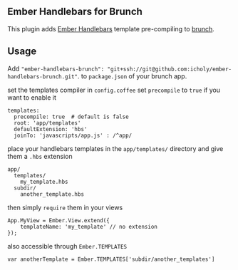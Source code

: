 ## Ember Handlebars for Brunch

This plugin adds [Ember Handlebars](http://emberjs.com/) template pre-compiling to
[brunch](http://brunch.io).

## Usage

Add `"ember-handlebars-brunch": "git+ssh://git@github.com:icholy/ember-handlebars-brunch.git"`. to `package.json` of your brunch app.

set the templates compiler in `config.coffee` set `precompile` to `true` if you want to enable it

    templates:
      precompile: true  # default is false
      root: 'app/templates'
      defaultExtension: 'hbs'
      joinTo: 'javascripts/app.js' : /^app/

place your handlebars templates in the `app/templates/` directory and give them a `.hbs` extension

	app/
	  templates/
	    my_template.hbs
      subdir/
        another_template.hbs

then simply `require` them in your views

	App.MyView = Ember.View.extend({
		templateName: 'my_template' // no extension
	});

also accessible through `Ember.TEMPLATES`

    var anotherTemplate = Ember.TEMPLATES['subdir/another_templates']

